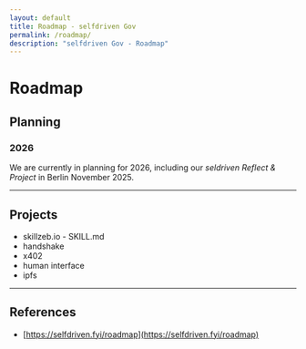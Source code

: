 ```yaml
---
layout: default
title: Roadmap - selfdriven Gov
permalink: /roadmap/
description: "selfdriven Gov - Roadmap"
---
```


# Roadmap

## Planning

### 2026

We are currently in planning for 2026, including our *seldriven Reflect & Project* in Berlin November 2025.

---

## Projects
- skillzeb.io - SKILL.md
- handshake
- x402
- human interface
- ipfs

---
## References

- [https://selfdriven.fyi/roadmap](https://selfdriven.fyi/roadmap)